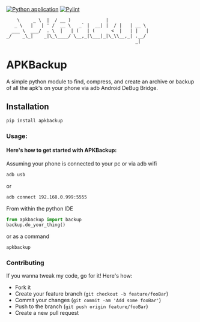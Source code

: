 [![Python application](https://github.com/webmaster-exit-1/apkbackup/actions/workflows/python-app.yml/badge.svg)](https://github.com/webmaster-exit-1/apkbackup/actions/workflows/python-app.yml)
[![Pylint](https://github.com/webmaster-exit-1/apkbackup/actions/workflows/pylint.yml/badge.svg)](https://github.com/webmaster-exit-1/apkbackup/actions/workflows/pylint.yml)
>
        \     _ \  |  / __ )             |                
       _ \   |   | ' /  __ \   _` |  __| |  / |   | __ \  
      ___ \  ___/  . \  |   | (   | (      <  |   | |   | 
    _/    _\_|    _|\_\____/ \__,_|\___|_|\_\\__,_| .__/  
                                                    _|     


# APKBackup

A simple python module  to find, compress, and create an archive or backup of all the apk's on your phone via adb Android DeBug Bridge.

## Installation

```bash
pip install apkbackup
```

### Usage: 

#### Here's how to get started with APKBackup: 

Assuming your phone is connected to your pc or via adb wifi

```bash
adb usb
```

or

```bash
adb connect 192.168.0.999:5555
```

From within the python IDE

```py
from apkbackup import backup
backup.do_your_thing()
```

or as a command

```bash
apkbackup
```

### Contributing

If you wanna tweak my code, go for it! Here's how:

* Fork it 
* Create your feature branch (`git checkout -b feature/fooBar`)
* Commit your changes (`git commit -am 'Add some fooBar'`)
* Push to the branch (`git push origin feature/fooBar`)
* Create a new pull request

